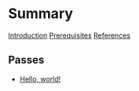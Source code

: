 # Summary

[Introduction](./introduction.md)
[Prerequisites](./prerequisites.md)
[References](./references.md)

## Passes

- [Hello, world!](0-hello-world.md)
